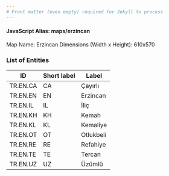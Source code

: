 ```yaml
---
# Front matter (even empty) required for Jekyll to process
---
```


#### JavaScript Alias: maps/erzincan

Map Name: Erzincan
Dimensions (Width x Height): 610x570





### List of Entities

ID | Short label | Label
---|---|---|
TR.EN.CA | CA | Çayırlı
TR.EN.EN | EN | Erzincan
TR.EN.IL | IL | İliç
TR.EN.KH | KH | Kemah		
TR.EN.KL | KL | Kemaliye
TR.EN.OT | OT | Otlukbeli
TR.EN.RE | RE | Refahiye
TR.EN.TE | TE | Tercan		
TR.EN.UZ | UZ | Üzümlü